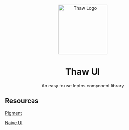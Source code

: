 <p align="center" >
    <img src="https://raw.githubusercontent.com/thaw-ui/thaw/main/logo.svg" alt="Thaw Logo" width="160px"/>
</p>
<h1 align="center">Thaw UI</h1>
<p align="center">An easy to use leptos component library</p>

## Resources

[Pigment](https://github.com/kobaltedev/pigment)

[Naive UI](https://github.com/tusen-ai/naive-ui)
